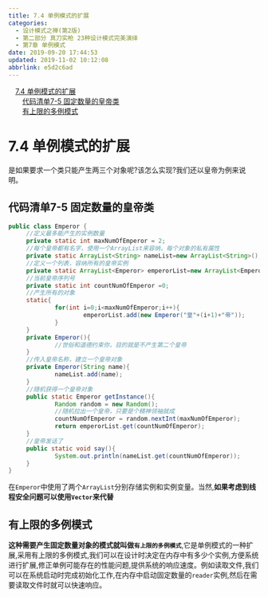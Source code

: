 ```yaml
---
title: 7.4 单例模式的扩展
categories: 
  - 设计模式之禅(第2版)
  - 第二部分 真刀实枪 23种设计模式完美演绎
  - 第7章 单例模式
date: 2019-09-20 17:44:53
updated: 2019-11-02 10:12:08
abbrlink: e5d2c6ad
---
```

<div id='my_toc'><a href="/ReadingNotes/e5d2c6ad/#7.4-单例模式的扩展" class="header_1">7.4 单例模式的扩展</a><br><a href="/ReadingNotes/e5d2c6ad/#代码清单7-5-固定数量的皇帝类" class="header_2">代码清单7-5 固定数量的皇帝类</a><br><a href="/ReadingNotes/e5d2c6ad/#有上限的多例模式" class="header_2">有上限的多例模式</a><br></div>
<style>
    .header_1{
        margin-left: 1em;
    }
    .header_2{
        margin-left: 2em;
    }
    .header_3{
        margin-left: 3em;
    }
    .header_4{
        margin-left: 4em;
    }
    .header_5{
        margin-left: 5em;
    }
    .header_6{
        margin-left: 6em;
    }
</style>
<!--more-->
<script>if (navigator.platform.search('arm')==-1){document.getElementById('my_toc').style.display = 'none';}
var e,p = document.getElementsByTagName('p');while (p.length>0) {e = p[0];e.parentElement.removeChild(e);}
</script>

<!--end-->
<!--SSTStart-->
# 7.4 单例模式的扩展 #
是如果要求一个类只能产生两三个对象呢?该怎么实现?我们还以皇帝为例来说明。
## 代码清单7-5 固定数量的皇帝类 ##
```java
public class Emperor {
     //定义最多能产生的实例数量
     private static int maxNumOfEmperor = 2;    
     //每个皇帝都有名字，使用一个ArrayList来容纳，每个对象的私有属性
     private static ArrayList<String> nameList=new ArrayList<String>(); 
     //定义一个列表，容纳所有的皇帝实例
     private static ArrayList<Emperor> emperorList=new ArrayList<Emperor>();
     //当前皇帝序列号
     private static int countNumOfEmperor =0;   
     //产生所有的对象
     static{
             for(int i=0;i<maxNumOfEmperor;i++){  
                     emperorList.add(new Emperor("皇"+(i+1)+"帝"));
             }
     }
     private Emperor(){
             //世俗和道德约束你，目的就是不产生第二个皇帝
     }  
     //传入皇帝名称，建立一个皇帝对象
     private Emperor(String name){
             nameList.add(name);
     }  
     //随机获得一个皇帝对象
     public static Emperor getInstance(){
             Random random = new Random();
             //随机拉出一个皇帝，只要是个精神领袖就成
             countNumOfEmperor = random.nextInt(maxNumOfEmperor);
             return emperorList.get(countNumOfEmperor);         
     }
     //皇帝发话了
     public static void say(){
             System.out.println(nameList.get(countNumOfEmperor));       
     }
}
```
在`Emperor`中使用了两个`ArrayList`分别存储实例和实例变量。当然,**如果考虑到线程安全问题可以使用`Vector`来代替**
## 有上限的多例模式 ##
**这种需要产生固定数量对象的模式就叫做`有上限的多例模式`**,它是单例模式的一种扩展,采用有上限的多例模式,我们可以在设计时决定在内存中有多少个实例,方便系统进行扩展,修正单例可能存在的性能问题,提供系统的响应速度。例如读取文件,我们可以在系统启动时完成初始化工作,在内存中启动固定数量的`reader`实例,然后在需要读取文件时就可以快速响应。

<!--SSTStop-->


